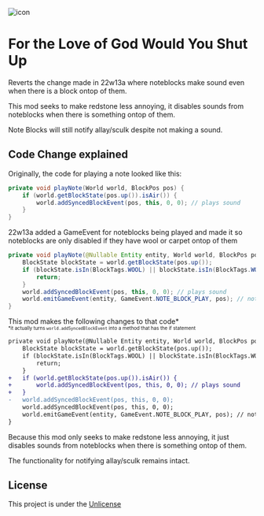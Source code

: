![icon](https://user-images.githubusercontent.com/37855219/162797793-e483ce7e-91aa-4037-aa6d-5de7fee3b3fe.png)
# For the Love of God Would You Shut Up
Reverts the change made in 22w13a where noteblocks make sound even when there is a block ontop of them.

This mod seeks to make redstone less annoying, it disables sounds from noteblocks when there is something ontop of them.

Note Blocks will still notify allay/sculk despite not making a sound.

## Code Change explained
Originally, the code for playing a note looked like this:
```java
private void playNote(World world, BlockPos pos) {
    if (world.getBlockState(pos.up()).isAir()) {
        world.addSyncedBlockEvent(pos, this, 0, 0); // plays sound
    }
}
```
22w13a added a GameEvent for noteblocks being played and made it so noteblocks are only disabled if they have wool or carpet ontop of them
```java
private void playNote(@Nullable Entity entity, World world, BlockPos pos) {
    BlockState blockState = world.getBlockState(pos.up());
    if (blockState.isIn(BlockTags.WOOL) || blockState.isIn(BlockTags.WOOL_CARPETS)) {
        return;
    }
    world.addSyncedBlockEvent(pos, this, 0, 0); // plays sound
    world.emitGameEvent(entity, GameEvent.NOTE_BLOCK_PLAY, pos); // notifies allay, warden, and skulk sensors
}
```
This mod makes the following changes to that code*\
<sub><sup>*it actually turns `world.addSyncedBlockEvent` into a method that has the if statement</sup></sub>
```diff
private void playNote(@Nullable Entity entity, World world, BlockPos pos) {
    BlockState blockState = world.getBlockState(pos.up());
    if (blockState.isIn(BlockTags.WOOL) || blockState.isIn(BlockTags.WOOL_CARPETS)) {
        return;
    }
+   if (world.getBlockState(pos.up()).isAir()) {
+       world.addSyncedBlockEvent(pos, this, 0, 0); // plays sound
+   }
-   world.addSyncedBlockEvent(pos, this, 0, 0);
    world.addSyncedBlockEvent(pos, this, 0, 0);
    world.emitGameEvent(entity, GameEvent.NOTE_BLOCK_PLAY, pos); // notifies allay, warden, and skulk sensors
}
```
Because this mod only seeks to make redstone less annoying, it just disables sounds from noteblocks when there is something ontop of them.

The functionality for notifying allay/sculk remains intact.

## License
This project is under the [Unlicense](https://unlicense.org/)

